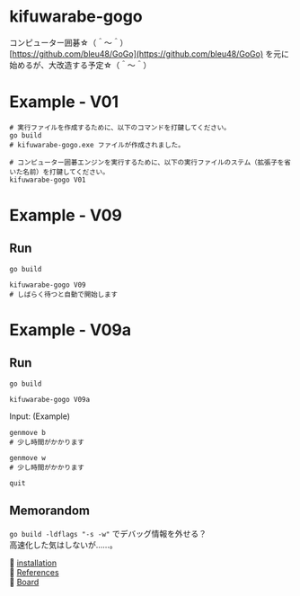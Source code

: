# kifuwarabe-gogo

コンピューター囲碁☆（＾～＾）  
[https://github.com/bleu48/GoGo](https://github.com/bleu48/GoGo) を元に始めるが、大改造する予定☆（＾～＾）  

# Example - V01

```shell
# 実行ファイルを作成するために、以下のコマンドを打鍵してください。
go build
# kifuwarabe-gogo.exe ファイルが作成されました。

# コンピューター囲碁エンジンを実行するために、以下の実行ファイルのステム（拡張子を省いた名前）を打鍵してください。
kifuwarabe-gogo V01
```

# Example - V09

## Run

```shell
go build

kifuwarabe-gogo V09
# しばらく待つと自動で開始します
```

# Example - V09a

## Run

```shell
go build

kifuwarabe-gogo V09a
```

Input: (Example)  

```shell
genmove b
# 少し時間がかかります

genmove w
# 少し時間がかかります

quit
```

## Memorandom

`go build -ldflags "-s -w"` でデバッグ情報を外せる？  
高速化した気はしないが……。  

📖 [installation](./doc/installation/install.md)  
📖 [References](./doc/references.md)  
📖 [Board](./doc/board.md)  
